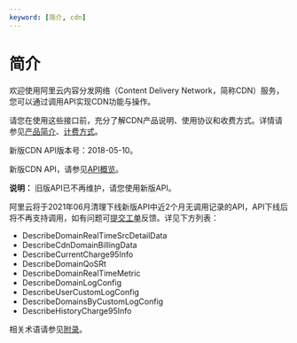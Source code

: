 ```yaml
---
keyword: [简介, cdn]
---
```


# 简介

欢迎使用阿里云内容分发网络（Content Delivery Network，简称CDN）服务，您可以通过调用API实现CDN功能与操作。

请您在使用这些接口前，充分了解CDN产品说明、使用协议和收费方式。详情请参见[产品简介](/intl.zh-CN/产品简介/什么是阿里云CDN.md)、[计费方式](/intl.zh-CN/产品计费/计费方式/基础服务计费.md)。

新版CDN API版本号：2018-05-10。

新版CDN API，请参见[API概览](/intl.zh-CN/新版API参考/API概览.md)。

**说明：** 旧版API已不再维护，请您使用新版API。

阿里云将于2021年06月清理下线新版API中近2个月无调用记录的API，API下线后将不再支持调用，如有问题可[提交工单](https://workorder-intl.console.aliyun.com/?spm=5176.2020520001.aliyun_topbar.18.dbd44bd3e4f845#/ticket/createIndex)反馈。详见下方列表：

-   DescribeDomainRealTimeSrcDetailData
-   DescribeCdnDomainBillingData
-   DescribeCurrentCharge95Info
-   DescribeDomainQoSRt
-   DescribeDomainRealTimeMetric
-   DescribeDomainLogConfig
-   DescribeUserCustomLogConfig
-   DescribeDomainsByCustomLogConfig
-   DescribeHistoryCharge95Info

相关术语请参见[附录](/intl.zh-CN/旧版API参考/附录.md)。

